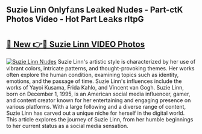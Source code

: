 ## Suzie Linn Onlyf𝚊ns Le𝚊ked N𝚞des - Part-ctK Photos Video - Hot Part Le𝚊ks rItpG

# <h2><a href="http://ab6994.deff.icu/?id=Suzie+Linn">🔗 New 👉🔴 Suzie Linn VIDEO Photos</a></h2>

[![Suzie Linn N𝚞des](https://i.imgur.com/rIISA9y.gif)](http://ab6994.deff.icu/?id=Suzie+Linn)
Suzie Linn's artistic style is characterized by her use of vibrant colors, intricate patterns, and thought-provoking themes. Her works often explore the human condition, examining topics such as identity, emotions, and the passage of time. Suzie Linn's influences include the works of Yayoi Kusama, Frida Kahlo, and Vincent van Gogh. Suzie Linn, born on December 1, 1995, is an American social media influencer, gamer, and content creator known for her entertaining and engaging presence on various platforms. With a large following and a diverse range of content, Suzie Linn has carved out a unique niche for herself in the digital world. This article explores the journey of Suzie Linn, from her humble beginnings to her current status as a social media sensation.

